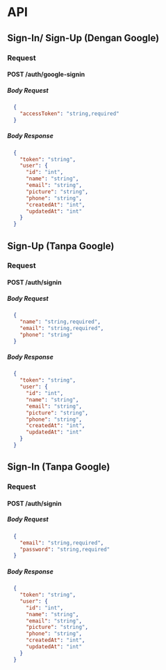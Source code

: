 # API

## Sign-In/ Sign-Up (Dengan Google)
### Request
#### POST /auth/google-signin
##### Body Request
```json
  {
    "accessToken": "string,required"
  }
```
##### Body Response
```json
  {
    "token": "string",
    "user": {
      "id": "int",
      "name": "string",
      "email": "string",
      "picture": "string",
      "phone": "string",
      "createdAt": "int",
      "updatedAt": "int"
    }
  }
```

## Sign-Up (Tanpa Google)
### Request
#### POST /auth/signin
##### Body Request
```json
  {
    "name": "string,required",
    "email": "string,required",
    "phone": "string"
  }
```
##### Body Response
```json
  {
    "token": "string",
    "user": {
      "id": "int",
      "name": "string",
      "email": "string",
      "picture": "string",
      "phone": "string",
      "createdAt": "int",
      "updatedAt": "int"
    }
  }
```

## Sign-In (Tanpa Google)
### Request
#### POST /auth/signin
##### Body Request
```json
  {
    "email": "string,required",
    "password": "string,required"
  }
```
##### Body Response
```json
  {
    "token": "string",
    "user": {
      "id": "int",
      "name": "string",
      "email": "string",
      "picture": "string",
      "phone": "string",
      "createdAt": "int",
      "updatedAt": "int"
    }
  }
```

